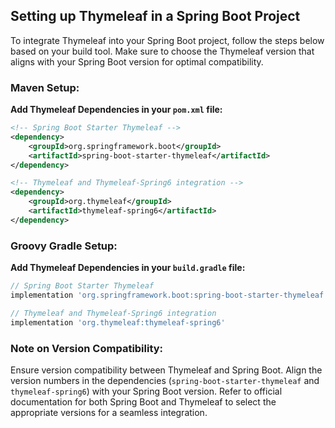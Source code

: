 ## Setting up Thymeleaf in a Spring Boot Project

To integrate Thymeleaf into your Spring Boot project, follow the steps below based on your build tool. Make sure to choose the Thymeleaf version that aligns with your Spring Boot version for optimal compatibility.

### Maven Setup:

**Add Thymeleaf Dependencies in your `pom.xml` file:**

```xml
<!-- Spring Boot Starter Thymeleaf -->
<dependency>
    <groupId>org.springframework.boot</groupId>
    <artifactId>spring-boot-starter-thymeleaf</artifactId>
</dependency>

<!-- Thymeleaf and Thymeleaf-Spring6 integration -->
<dependency>
    <groupId>org.thymeleaf</groupId>
    <artifactId>thymeleaf-spring6</artifactId>
</dependency>
```

### Groovy Gradle Setup:

**Add Thymeleaf Dependencies in your `build.gradle` file:**

```groovy
// Spring Boot Starter Thymeleaf
implementation 'org.springframework.boot:spring-boot-starter-thymeleaf'

// Thymeleaf and Thymeleaf-Spring6 integration
implementation 'org.thymeleaf:thymeleaf-spring6'
```

### Note on Version Compatibility:

Ensure version compatibility between Thymeleaf and Spring Boot. Align the version numbers in the dependencies (`spring-boot-starter-thymeleaf` and `thymeleaf-spring6`) with your Spring Boot version. Refer to official documentation for both Spring Boot and Thymeleaf to select the appropriate versions for a seamless integration.